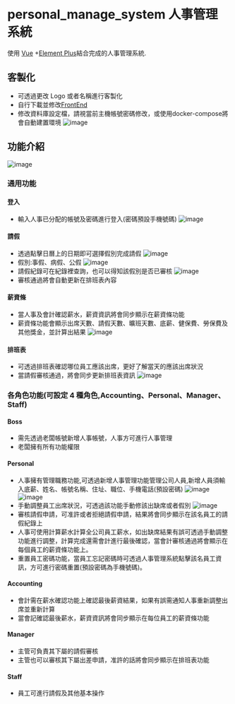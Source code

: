 # personal_manage_system 人事管理系統

使用 [Vue](https://cn.vuejs.org/) +[Element Plus](https://element-plus.org/en-US/)結合完成的人事管理系統.

## 客製化

- 可透過更改 Logo 或者名稱進行客製化
- 自行下載並修改[FrontEnd](https://github.com/ItingLai/personal_manage_system_Frontend)
- 修改資料庫設定檔，請視當前主機帳號密碼修改，或使用docker-compose將會自動建置環境
  ![image](https://github.com/ItingLai/personal_manage_system/blob/main/docs/img/config_setting.png)

## 功能介紹

![image](https://github.com/ItingLai/personal_manage_system/blob/main/docs/img/menu.png)

### 通用功能

#### 登入

- 輸入人事已分配的帳號及密碼進行登入(密碼預設手機號碼)
  ![image](https://github.com/ItingLai/personal_manage_system/blob/main/docs/img/login_page.png)

#### 請假

- 透過點擊日曆上的日期即可選擇假別完成請假
  ![image](https://github.com/ItingLai/personal_manage_system/blob/main/docs/img/apply_leave.png)
- 假別:事假、病假、公假
  ![image](https://github.com/ItingLai/personal_manage_system/blob/main/docs/img/leave_form.png)
- 請假紀錄可在紀錄裡查詢，也可以得知該假別是否已審核
  ![image](https://github.com/ItingLai/personal_manage_system/blob/main/docs/img/leave_history.png)
- 審核通過將會自動更新在排班表內容

#### 薪資條

- 當人事及會計確認薪水，薪資資訊將會同步顯示在薪資條功能
- 薪資條功能會顯示出席天數、請假天數、曠班天數、底薪、健保費、勞保費及其他獎金，並計算出結果
  ![image](https://github.com/ItingLai/personal_manage_system/blob/main/docs/img/salary_info.png)

#### 排班表

- 可透過排班表確認哪位員工應該出席，更好了解當天的應該出席狀況
- 當請假審核通過，將會同步更新排班表資訊
  ![image](https://github.com/ItingLai/personal_manage_system/blob/main/docs/img/attend_sheet.png)

### 各角色功能(可設定 4 種角色,Accounting、Personal、Manager、Staff)

#### Boss

- 需先透過老闆帳號新增人事帳號，人事方可進行人事管理
- 老闆擁有所有功能權限

#### Personal

- 人事擁有管理職務功能,可透過新增人事管理功能管理公司人員,新增人員須輸入底薪、姓名、帳號名稱、住址、職位、手機電話(預設密碼)
  ![image](https://github.com/ItingLai/personal_manage_system/blob/main/docs/img/personal_manage.png)
  ![image](https://github.com/ItingLai/personal_manage_system/blob/main/docs/img/personal_manage_form.png)
- 手動調整員工出席狀況，可透過該功能手動修該出缺席或者假別
  ![image](https://github.com/ItingLai/personal_manage_system/blob/main/docs/img/manage_attend.png)
- 審核請假申請，可准許或者拒絕請假申請，結果將會同步顯示在該名員工的請假紀錄上
- 人事可使用計算薪水計算全公司員工薪水，如出缺席結果有誤可透過手動調整功能進行調整，計算完成還需會計進行最後確認，當會計審核通過將會顯示在每個員工的薪資條功能上。
- 重置員工密碼功能，當員工忘記密碼時可透過人事管理系統點擊該名員工資訊，方可進行密碼重置(預設密碼為手機號碼)。

#### Accounting

- 會計需在薪水確認功能上確認最後薪資結果，如果有誤需通知人事重新調整出席並重新計算
- 當會記確認最後薪水，薪資資訊將會同步顯示在每位員工的薪資條功能

#### Manager

- 主管可負責其下屬的請假審核
- 主管也可以審核其下屬出差申請，准許的話將會同步顯示在排班表功能

#### Staff

- 員工可進行請假及其他基本操作

